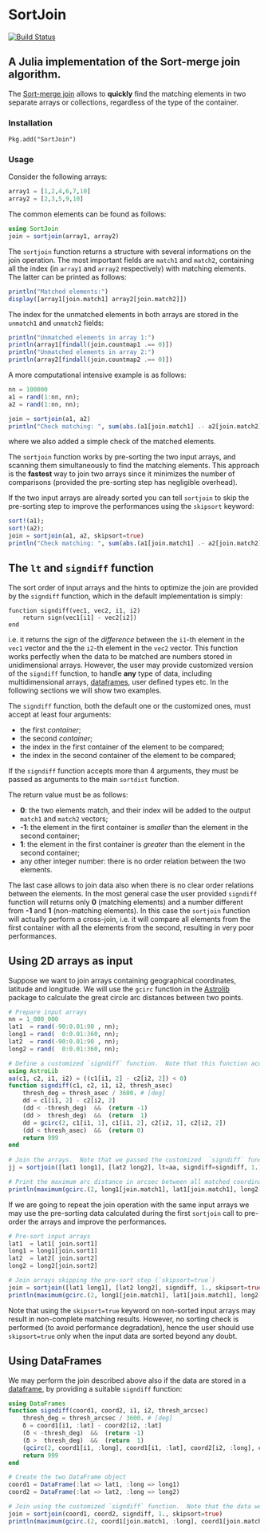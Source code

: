 # SortJoin

[![Build Status](https://travis-ci.org/gcalderone/SortJoin.jl.svg?branch=master)](https://travis-ci.org/gcalderone/SortJoin.jl)

## A Julia implementation of the Sort-merge join algorithm.

The [Sort-merge join](https://en.wikipedia.org/wiki/Sort-merge_join) allows to **quickly** find the matching elements in two separate arrays or collections, regardless of the type of the container.

### Installation
```
Pkg.add("SortJoin")
```

### Usage

Consider the following arrays:
``` julia
array1 = [1,2,4,6,7,10]
array2 = [2,3,5,9,10]
```
The common elements can be found as follows:
``` julia
using SortJoin
join = sortjoin(array1, array2)
```
The `sortjoin` function returns a structure with several informations on the join operation.  The most important fields are `match1` and `match2`, containing all the index (in `array1` and `array2` respectively) with matching elements.  The latter can be printed as follows:
``` julia
println("Matched elements:")
display([array1[join.match1] array2[join.match2]])
```
The index for the unmatched elements in both arrays are stored in the `unmatch1` and `unmatch2` fields:
``` julia
println("Unmatched elements in array 1:")
println(array1[findall(join.countmap1 .== 0)])
println("Unmatched elements in array 2:")
println(array2[findall(join.countmap2 .== 0)])
```

A more computational intensive example is as follows:
``` julia
nn = 100000
a1 = rand(1:nn, nn);
a2 = rand(1:nn, nn);

join = sortjoin(a1, a2)
println("Check matching: ", sum(abs.(a1[join.match1] .- a2[join.match2])) == 0)
```
where we also added a simple check of the matched elements.

The `sortjoin` function works by pre-sorting the two input arrays, and scanning them simultaneously to find the matching elements.  This approach is the **fastest** way to join two arrays since it minimizes the number of comparisons (provided the pre-sorting step has negligible overhead).


If the two input arrays are already sorted you can tell `sortjoin` to skip the pre-sorting step to improve the performances using the `skipsort` keyword:
``` julia
sort!(a1);
sort!(a2);
join = sortjoin(a1, a2, skipsort=true)
println("Check matching: ", sum(abs.(a1[join.match1] .- a2[join.match2])) == 0)
```



## The `lt` and `signdiff` function

The sort order of input arrays and the hints to optimize the join are provided by the `signdiff` function, which in the default implementation is simply:
```
function signdiff(vec1, vec2, i1, i2)
    return sign(vec1[i1] - vec2[i2])
end
```
i.e. it returns the *sign* of the *difference* between the `i1`-th element in the `vec1` vector and the the `i2`-th element in the `vec2` vector.  This function works perfectly when the data to be matched are numbers stored in unidimensional arrays.  However, the user may provide customized version of the `signdiff` function, to handle **any** type of data, including multidimensional arrays, [dataframes](https://github.com/JuliaData/DataFrames.jl), user defined types etc.  In the following sections we will show two examples.


The `signdiff` function, both the default one or the customized ones, must accept at least four arguments:
- the first *container*;
- the second *container*;
- the index in the first container of the element to be compared;
- the index in the second container of the element to be compared;

If the `signdiff` function accepts more than 4 arguments, they must be passed as arguments to the main `sortdist` function.

The return value must be as follows:
- **0**: the two elements match, and their index will be added to the output `match1` and `match2` vectors;
- **-1**: the element in the first container is *smaller* than the element in the second container;
- **1**: the element in the first container is *greater* than the element in the second container;
- any other integer number: there is no order relation between the two elements.

The last case allows to join data also when there is no clear order relations between the elements.  In the most general case the user provided `signdiff` function will returns only **0** (matching elements) and a number different from **-1** and **1** (non-matching elements).  In this case the `sortjoin` function will actually perform a cross-join, i.e. it will compare all elements from the first container with all the elements from the second, resulting in very poor performances.





## Using 2D arrays as input
Suppose we want to join arrays containing geographical coordinates, latitude and longitude.  We will use the `gcirc` function in the [Astrolib](https://github.com/JuliaAstro/AstroLib.jl) package to calculate the great circle arc distances between two points.

``` julia
# Prepare input arrays
nn = 1_000_000
lat1  = rand(-90:0.01:90 , nn);
long1 = rand(  0:0.01:360, nn);
lat2  = rand(-90:0.01:90 , nn);
long2 = rand(  0:0.01:360, nn);

# Define a customized `signdiff` function.  Note that this function accepts a 5th argument, namely the distance threshold in arcsec below which two coordinates match.
using AstroLib
aa(c1, c2, i1, i2) = ((c1[i1, 2] - c2[i2, 2]) < 0)
function signdiff(c1, c2, i1, i2, thresh_asec)
    thresh_deg = thresh_asec / 3600. # [deg]
    dd = c1[i1, 2] - c2[i2, 2]
    (dd < -thresh_deg)  &&  (return -1)
    (dd >  thresh_deg)  &&  (return  1)
    dd = gcirc(2, c1[i1, 1], c1[i1, 2], c2[i2, 1], c2[i2, 2])
    (dd < thresh_asec)  &&  (return 0)
    return 999
end
 
# Join the arrays.  Note that we passed the customized  `signdiff` function as 3rd argument and the matching threshold as 4th argument.
jj = sortjoin([lat1 long1], [lat2 long2], lt=aa, signdiff=signdiff, 1.)

# Print the maximum arc distance in arcsec between all matched coordinates.  This must be smaller than 1.
println(maximum(gcirc.(2, long1[join.match1], lat1[join.match1], long2[join.match2], lat2[join.match2])))
```

If we are going to repeat the join operation with the same input arrays we may use the pre-sorting data calculated during the first `sortjoin` call to pre-order the arrays and improve the performances.
``` julia
# Pre-sort input arrays
lat1  = lat1[ join.sort1]
long1 = long1[join.sort1]
lat2  = lat2[ join.sort2]
long2 = long2[join.sort2]

# Join arrays skipping the pre-sort step (`skipsort=true`)
join = sortjoin([lat1 long1], [lat2 long2], signdiff, 1., skipsort=true)
println(maximum(gcirc.(2, long1[join.match1], lat1[join.match1], long2[join.match2], lat2[join.match2])))
```
Note that using the `skipsort=true` keyword on non-sorted input arrays may result in non-complete matching results.  However, no sorting check is performed (to avoid performance degradation), hence the user should use `skipsort=true` only when the input data are sorted beyond any doubt.


## Using DataFrames
We may perform the join described above also if the data are stored in a [dataframe](https://github.com/JuliaData/DataFrames.jl), by providing a suitable `signdiff` function:

``` julia
using DataFrames
function signdiff(coord1, coord2, i1, i2, thresh_arcsec)
    thresh_deg = thresh_arcsec / 3600. # [deg]
    δ = coord1[i1, :lat] - coord2[i2, :lat]
    (δ < -thresh_deg)  &&  (return -1)
    (δ >  thresh_deg)  &&  (return  1)
    (gcirc(2, coord1[i1, :long], coord1[i1, :lat], coord2[i2, :long], coord2[i2, :lat]) < thresh_arcsec)  &&  (return 0)
    return 999
end

# Create the two DataFrame object
coord1 = DataFrame(:lat => lat1, :long => long1)
coord2 = DataFrame(:lat => lat2, :long => long2)

# Join using the customized `signdiff` function.  Note that the data were already sorted, hence we use `skipsort=true`
join = sortjoin(coord1, coord2, signdiff, 1., skipsort=true)
println(maximum(gcirc.(2, coord1[join.match1, :long], coord1[join.match1, :lat], coord2[join.match2, :long], coord2[join.match2, :lat])))
```
